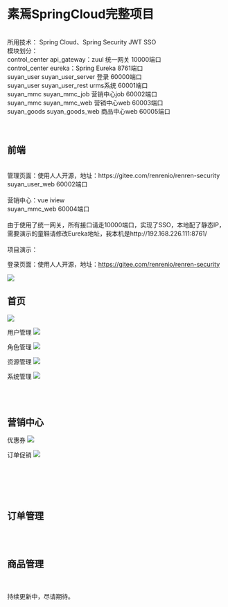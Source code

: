 # 素焉SpringCloud完整项目
<br>
所用技术：
Spring Cloud、Spring Security JWT SSO
<br>
模块划分：
<br>
control_center api_gateway：zuul 统一网关 10000端口
<br>
control_center eureka：Spring Eureka 8761端口
<br>
suyan_user suyan_user_server 登录 60000端口
<br>
suyan_user suyan_user_rest urms系统 60001端口
<br>
suyan_mmc suyan_mmc_job 营销中心job 60002端口
<br>
suyan_mmc suyan_mmc_web 营销中心web 60003端口
<br>
suyan_goods suyan_goods_web 商品中心web 60005端口
<br>
<br>
<br>
<h2>前端</h2>
<br>
管理页面：使用人人开源，地址：https://gitee.com/renrenio/renren-security
<br>
suyan_user_web 60002端口
<br>
<br>
营销中心：vue iview
<br>
suyan_mmc_web 60004端口
<br>
<br>
由于使用了统一网关，所有接口请走10000端口，实现了SSO，本地配了静态IP，需要演示的童鞋请修改Eureka地址，我本机是http://192.168.226.111:8761/
<br>
<br>
项目演示：

登录页面：使用人人开源，地址：https://gitee.com/renrenio/renren-security

<img src="https://github.com/lixaviers/suyan/blob/master/suyan_java/view/1.png" />


<h2>首页</h2>
<img src="https://github.com/lixaviers/suyan/blob/master/suyan_java/view/2.png" />


用户管理
<img src="https://github.com/lixaviers/suyan/blob/master/suyan_java/view/3.png" />


角色管理
<img src="https://github.com/lixaviers/suyan/blob/master/suyan_java/view/4.png" />


资源管理
<img src="https://github.com/lixaviers/suyan/blob/master/suyan_java/view/5.png" />


系统管理
<img src="https://github.com/lixaviers/suyan/blob/master/suyan_java/view/6.png" />
<br>
<br>
<br>
<br>
<h2>营销中心</h2>

优惠券
<img src="https://github.com/lixaviers/suyan/blob/master/suyan_java/view/7.png" />


订单促销
<img src="https://github.com/lixaviers/suyan/blob/master/suyan_java/view/8.png" />
<br>
<br>
<br>
<br>
<br>
<br>
<h2>订单管理</h2>
<br>
<br>
<h2>商品管理</h2>
<br>
<br>
持续更新中，尽请期待。

